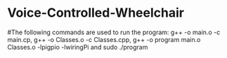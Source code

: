 # Voice-Controlled-Wheelchair
#The following commands are used to run the program: 
g++ -o main.o -c main.cp,
g++ -o Classes.o -c Classes.cpp,
g++ -o program main.o Classes.o -lpigpio -lwiringPi and
sudo ./program
